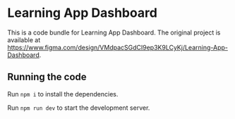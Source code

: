 
  # Learning App Dashboard

  This is a code bundle for Learning App Dashboard. The original project is available at https://www.figma.com/design/VMdpacSGdCI9ep3K9LCyKj/Learning-App-Dashboard.

  ## Running the code

  Run `npm i` to install the dependencies.

  Run `npm run dev` to start the development server.
  